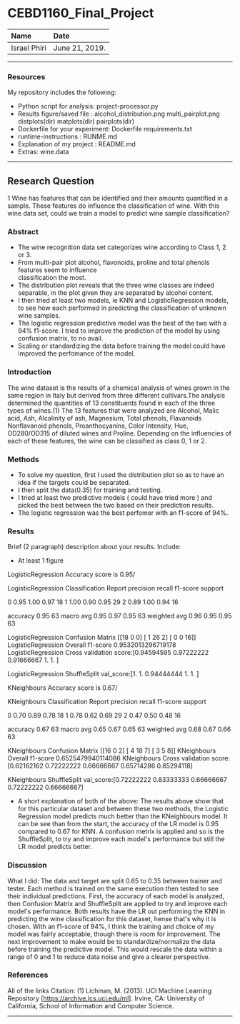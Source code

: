 # CEBD1160_Final_Project

| Name         | Date           |
|:-------------|:---------------|
|Israel Phiri  | June 21, 2019. |

-----

### Resources
My repository includes the following:

- Python script for analysis: project-processor.py
- Results figure/saved file : alcohol_distribution.png multi_pairplot.png distplots(dir) matplots(dir) pairplots(dir)
- Dockerfile for your experiment: Dockerfile  requirements.txt
- runtime-instructions          : RUNME.md
- Explanation of my project : README.md
- Extras: wine.data

-----

## Research Question

1 Wine has features that can be identified and their amounts quantified in a sample. These features do influence the classification of wine. With this wine data set, could we train a model to predict wine sample classification? 

### Abstract

- The wine recognition data set categorizes wine according to Class 1, 2 or 3.  
- From multi-pair plot alcohol, flavonoids, proline and total phenols features seem to influence  
  classification the most. 
- The distribution plot reveals that the three wine classes are indeed separable, in the plot 
  given they are separated by alcohol content. 
- I then tried at least two models, ie KNN and LogisticRegression models, to see how each performed in predicting
  the classification of unknown wine samples. 
- The logistic regression predictive model was the best of the two with a 94% f1-score. I tried to improve the prediction of
  the model by using confusion matrix, to no avail.
- Scaling or standardizing the data before training the model could have improved the perfomance of the model. 

### Introduction

The wine dataset is the results of a chemical analysis of wines grown in the same region in Italy but derived from three different cultivars.The analysis determined the quantities of 13 constituents found in each of the three types of wines.(1)
The 13 features that were analyzed are Alcohol, Malic acid, Ash, Alcalinity of ash, Magnesium, Total phenols, Flavanoids
Nonflavanoid phenols, Proanthocyanins, Color Intensity, Hue, OD280/OD315 of diluted wines and Proline. Depending on the influencies of each of these features, the wine can be classified as class 0, 1 or 2.

### Methods

- To solve my question, first I used the distribution plot so as to have an idea if the targets could be
  separated.
- I then split the data(0.35) for training and testing.
- I tried at least two predictive models ( could have tried more ) and picked the best between the two based on their
  prediction results.
- The logistic regression was the best perfomer with an f1-score of 94%.  

### Results

Brief (2 paragraph) description about your results. Include:

- At least 1 figure


LogisticRegression Accuracy score is 0.95/ 

LogisticRegression Classification Report
precision    recall  f1-score   support

0       0.95      1.00      0.97        18
1       1.00      0.90      0.95        29
2       0.89      1.00      0.94        16

accuracy                           0.95        63
macro avg       0.95      0.97      0.95        63
weighted avg       0.96      0.95      0.95        63

LogisticRegression Confusion Matrix
[[18  0  0]
[ 1 26  2]
[ 0  0 16]]
LogisticRegression Overall f1-score
0.9532013296719178
LogisticRegression Cross validation score:[0.94594595 0.97222222 0.91666667 1.         1.        ]

LogisticRegression ShuffleSplit val_score:[1.         1.         0.94444444 1.         1.        ]



KNeighbours Accuracy score is 0.67/ 

KNeighbours Classification Report
precision    recall  f1-score   support

0       0.70      0.89      0.78        18
1       0.78      0.62      0.69        29
2       0.47      0.50      0.48        16

accuracy                           0.67        63
macro avg       0.65      0.67      0.65        63
weighted avg       0.68      0.67      0.66        63

KNeighbours Confusion Matrix
[[16  0  2]
[ 4 18  7]
[ 3  5  8]]
KNeighbours Overall f1-score
0.6525479940114086
KNeighbours Cross validation score:[0.62162162 0.72222222 0.66666667 0.65714286 0.85294118]

KNeighbours ShuffleSplit val_score:[0.72222222 0.83333333 0.66666667 0.72222222 0.66666667]

- A short explanation of both of the above: The results above show that for this particular dataset and between these two methods, the Logistic Regression model predicts much better than the KNeighbours model. It can be see than from the start, the accuracy of the LR model is 0.95 compared to 0.67 for KNN. A confusion metrix is applied and so is the ShuffleSplit, to try and improve each model's performance but still the LR model predicts better.

### Discussion
What I did:
The data and target are split 0.65 to 0.35 between trainer and tester. Each method is trained on the same execution then tested to see their individual predictions. First, the accuracy of each model is analyzed, then Confusion Matrix and ShuffleSplit are applied to try and improve each model's performance. Both results have the LR out performing the KNN in predicting the wine classification for this dataset, hense that's why it is chosen. 
With an f1-score of 94%, I think the training and choice of my model was fairly acceptable, though there is room for
improvement.
The next improvement to make would be  to standardize/normalize the data before training the predictive model. This would rescale the data within a range of 0 and 1 to reduce data noise and give a clearer perspective.

### References
All of the links
Citation:
(1) Lichman, M. (2013). UCI Machine Learning Repository [https://archive.ics.uci.edu/ml].
 Irvine, CA: University of California, School of Information and Computer Science.

-------
